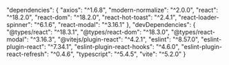  "dependencies": {
    "axios": "^1.6.8",
    "modern-normalize": "^2.0.0",
    "react": "^18.2.0",
    "react-dom": "^18.2.0",
    "react-hot-toast": "^2.4.1",
    "react-loader-spinner": "^6.1.6",
    "react-modal": "^3.16.1"
  },
  "devDependencies": {
    "@types/react": "^18.3.1",
    "@types/react-dom": "^18.3.0",
    "@types/react-modal": "^3.16.3",
    "@vitejs/plugin-react": "^4.2.1",
    "eslint": "^8.57.0",
    "eslint-plugin-react": "^7.34.1",
    "eslint-plugin-react-hooks": "^4.6.0",
    "eslint-plugin-react-refresh": "^0.4.6",
    "typescript": "^5.4.5",
    "vite": "^5.2.0"
  }